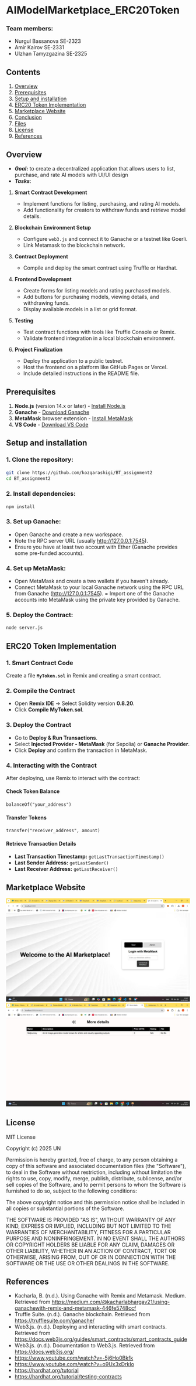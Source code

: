 # AIModelMarketplace_ERC20Token
### Team members: 
- Nurgul Bassanova SE-2323
- Amir Kairov SE-2331
- Ulzhan Tamyzgazina SE-2325

## Contents
1. [Overview](#overview)  
2. [Prerequisites](#prerequisites)
3. [Setup and installation](#setup-and-installation)
4. [ERC20 Token Implementation](#erc20-token-implementation)
5. [Marketplace Website](#marketplace-website)
6. [Conclusion](#conclusion)
7. [Files](#files)
8. [License](#license)
9. [References](#references)

## Overview
- <b><i>Goal</i>:</b> to create a decentralized application that allows users to list, purchase, and rate AI models with UI/UI design
- <b><i>Tasks</i></b>:
1. **Smart Contract Development**  
   - Implement functions for listing, purchasing, and rating AI models.  
   - Add functionality for creators to withdraw funds and retrieve model details.  

2. **Blockchain Environment Setup**  
   - Configure `web3.js` and connect it to Ganache or a testnet like Goerli.  
   - Link Metamask to the blockchain network.  

3. **Contract Deployment**  
   - Compile and deploy the smart contract using Truffle or Hardhat.  

4. **Frontend Development**  
   - Create forms for listing models and rating purchased models.  
   - Add buttons for purchasing models, viewing details, and withdrawing funds.  
   - Display available models in a list or grid format.  

5. **Testing**  
   - Test contract functions with tools like Truffle Console or Remix.  
   - Validate frontend integration in a local blockchain environment.  

6. **Project Finalization**  
   - Deploy the application to a public testnet.  
   - Host the frontend on a platform like GitHub Pages or Vercel.  
   - Include detailed instructions in the README file.  


## Prerequisites

1. **Node.js** (version 14.x or later) - [Install Node.js](https://nodejs.org/)
2. **Ganache** - [Download Ganache](https://www.trufflesuite.com/ganache)
3. **MetaMask** browser extension - [Install MetaMask](https://metamask.io/)
4. **VS Code** - [Download VS Code](https://code.visualstudio.com/)

## Setup and installation 

### 1. Clone the repository:

```bash
git clone https://github.com/kozqarashigi/BT_assignment2
cd BT_assignment2
```
### 2. Install dependencies:

```bash
npm install
```
### 3. Set up Ganache:
- Open Ganache and create a new workspace.
- Note the RPC server URL (usually http://127.0.0.1:7545).
- Ensure you have at least two account with Ether (Ganache provides some pre-funded accounts).

### 4. Set up MetaMask:
- Open MetaMask and create a two wallets if you haven't already.
- Connect MetaMask to your local Ganache network using the RPC URL from Ganache (http://127.0.0.1:7545).
= Import one of the Ganache accounts into MetaMask using the private key provided by Ganache.


### 5. Deploy the Contract:
```bash
node server.js
```

## ERC20 Token Implementation

### **1. Smart Contract Code**

Create a file **`MyToken.sol`** in Remix and creating a smart contract.

### **2. Compile the Contract**

- Open **Remix IDE** → Select Solidity version **0.8.20**.
- Click **Compile MyToken.sol**.

### **3. Deploy the Contract**

- Go to **Deploy & Run Transactions**.
- Select **Injected Provider - MetaMask** (for Sepolia) or **Ganache Provider**.
- Click **Deploy** and confirm the transaction in MetaMask.


### **4. Interacting with the Contract**

After deploying, use Remix to interact with the contract:

#### **Check Token Balance**

```solidity
balanceOf("your_address")
```

#### **Transfer Tokens**

```solidity
transfer("receiver_address", amount)
```

#### **Retrieve Transaction Details**

- **Last Transaction Timestamp:** `getLastTransactionTimestamp()`
- **Last Sender Address:** `getLastSender()`
- **Last Receiver Address:** `getLastReceiver()`

## Marketplace Website
![Описание изображения](screens/1.jpg)
![Описание изображения](screens/2.jpg)

## License
MIT License

Copyright (c) 2025 UN

Permission is hereby granted, free of charge, to any person obtaining a copy
of this software and associated documentation files (the "Software"), to deal
in the Software without restriction, including without limitation the rights
to use, copy, modify, merge, publish, distribute, sublicense, and/or sell
copies of the Software, and to permit persons to whom the Software is
furnished to do so, subject to the following conditions:

The above copyright notice and this permission notice shall be included in all
copies or substantial portions of the Software.

THE SOFTWARE IS PROVIDED "AS IS", WITHOUT WARRANTY OF ANY KIND, EXPRESS OR
IMPLIED, INCLUDING BUT NOT LIMITED TO THE WARRANTIES OF MERCHANTABILITY,
FITNESS FOR A PARTICULAR PURPOSE AND NONINFRINGEMENT. IN NO EVENT SHALL THE
AUTHORS OR COPYRIGHT HOLDERS BE LIABLE FOR ANY CLAIM, DAMAGES OR OTHER
LIABILITY, WHETHER IN AN ACTION OF CONTRACT, TORT OR OTHERWISE, ARISING FROM,
OUT OF OR IN CONNECTION WITH THE SOFTWARE OR THE USE OR OTHER DEALINGS IN THE
SOFTWARE.

## References
- Kacharla, B. (n.d.). Using Ganache with Remix and Metamask. Medium. Retrieved from https://medium.com/@kacharlabhargav21/using-ganachewith-remix-and-metamask-446fe5748ccf
- Truffle Suite. (n.d.). Ganache blockchain. Retrieved from https://trufflesuite.com/ganache/
- Web3.js. (n.d.). Deploying and interacting with smart contracts. Retrieved from https://docs.web3js.org/guides/smart_contracts/smart_contracts_guide
- Web3.js. (n.d.). Documentation to Web3.js. Retrieved from https://docs.web3js.org/
- https://www.youtube.com/watch?v=-5j6Ho0Bkfk
- https://www.youtube.com/watch?v=o9Ux3xDrkIo
- https://hardhat.org/tutorial
- https://hardhat.org/tutorial/testing-contracts


